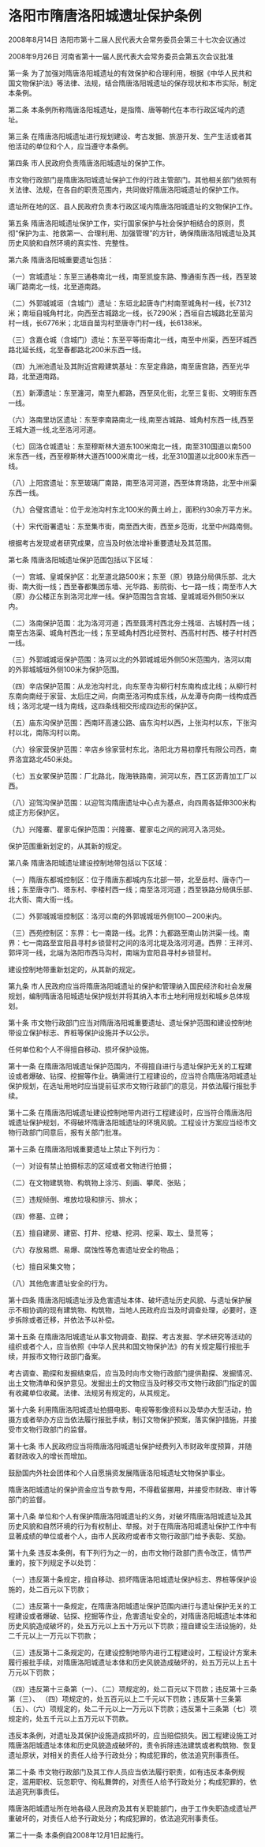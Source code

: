 # 洛阳市隋唐洛阳城遗址保护条例

2008年8月14日 洛阳市第十二届人民代表大会常务委员会第三十七次会议通过

2008年9月26日 河南省第十一届人民代表大会常务委员会第五次会议批准

<!-- INFO END -->

第一条 为了加强对隋唐洛阳城遗址的有效保护和合理利用，根据《中华人民共和国文物保护法》等法律、法规，结合隋唐洛阳城遗址的保存现状和本市实际，制定本条例。

第二条 本条例所称隋唐洛阳城遗址，是指隋、唐等朝代在本市行政区域内的遗址。

第三条 在隋唐洛阳城遗址进行规划建设、考古发掘、旅游开发、生产生活或者其他活动的单位和个人，应当遵守本条例。

第四条 市人民政府负责隋唐洛阳城遗址的保护工作。

市文物行政部门是隋唐洛阳城遗址保护工作的行政主管部门。其他相关部门依照有关法律、法规，在各自的职责范围内，共同做好隋唐洛阳城遗址的保护工作。

遗址所在地的区、县人民政府负责本行政区域内隋唐洛阳城遗址的文物保护工作。

第五条 隋唐洛阳城遗址保护工作，实行国家保护与社会保护相结合的原则，贯彻“保护为主、抢救第一、合理利用、加强管理”的方针，确保隋唐洛阳城遗址及其历史风貌和自然环境的真实性、完整性。

第六条 隋唐洛阳城重要遗址包括：

（一）宫城遗址：东至三通巷南北一线，南至凯旋东路、豫通街东西一线，西至玻璃厂路南北一线，北至道南路。

（二）外郭城城垣（含城门）遗址：东垣北起唐寺门村南至城角村一线，长7312米；南垣自城角村北，向西至古城路北一线，长7290米；西垣自古城路北至苗沟村一线，长6776米；北垣自苗沟村至唐寺门村一线，长6138米。

（三）含嘉仓城（含城门）遗址：东至平等街南北一线，南至中州渠，西至环城西路北延长线，北至春都路北200米东西一线。

（四）九洲池遗址及其附近宫殿建筑基址：东至定鼎路，南至唐宫路，西至光华路，北至道南路。

（五）新潭遗址：东至瀍河，南至九都路，西至凤化街，北至三复街、文明街东西一线。

（六）洛南里坊区遗址：东至李南路南北一线,南至古城路、城角村东西一线,西至王城大道一线,北至洛河河道。

（七）回洛仓城遗址：东至穆斯林大道东100米南北一线，南至310国道以南500米东西一线，西至穆斯林大道西1000米南北一线，北至310国道以北800米东西一线。

（八）上阳宫遗址：东至玻璃厂南路，南至洛河河道，西至体育场路，北至中州渠东西一线。

（九）合璧宫遗址：位于龙池沟村东北100米的黄土岭上，面积约30余万平方米。

（十）宋代衙署遗址：东至集市街，南至西大街，西至乡范街，北至中州路南侧。

根据考古发现或者研究成果，应当及时依法增补重要遗址及其范围。

第七条 隋唐洛阳城遗址保护范围包括以下区域：

（一）宫城、皇城保护区：北至道北路500米；东至（原）铁路分局俱乐部、北大街、南大街一线；西至春都集团东墙、光华路、影院街、七一路一线；南至市人大（原）办公楼正东到洛河北岸一线。保护范围包含宫城、皇城城垣外侧50米以内。

（二）洛南保护范围：北为洛河河道；西至聂湾村西北夯土残垣、古城村西一线；南至古洛渠、城角村西北一线；东至城角村西北经贺村、西高村村西、楼子村村西一线。

（三）外郭城城垣保护范围：洛河以北的外郭城城垣外侧50米范围内，洛河以南的外郭城城垣外侧100米为保护范围。

（四）辛店保护范围：从龙池沟村北，向东至寺沟柳行村东南构成北线；从柳行村东南向南经于家营、太后庄之间，向南至洛河构成东线，从龙潭寺向南一线构成西线；洛河北堤一线为南线，这四条线相交形成四边形的保护区。

（五）庙东沟保护范围：西南环高速公路、庙东沟村以西，上张沟村以东，下张沟村以北，南陈沟村以南。

（六）徐家营保护范围：辛店乡徐家营村东北，洛阳北方易初摩托有限公司西，南界洛宜路北450米处。

（七）五女冢保护范围：厂北路北，陇海铁路南，涧河以东，西工区沥青加工厂以西。

（八）迎驾沟保护范围：以迎驾沟隋唐遗址中心点为基点，向四周各延伸300米构成正方形保护区。

（九）兴隆寨、瞿家屯保护范围：兴隆寨、瞿家屯之间的涧河入洛河处。

保护范围重新划定的，从其新的规定。

第八条 隋唐洛阳城遗址建设控制地带包括以下区域：

（一）隋唐东都城控制区：位于隋唐东都城内东北部一带，北至岳村、唐寺门一线；东至唐寺门、塔东村、李楼村西一线；南至洛河河道；西至铁路分局俱乐部、北大街、南大街一线。

（二）外郭城城垣控制区：洛河以南的外郭城城垣外侧100－200米内。

（三）西苑控制区：东界：七一南路一线。北界：九都路至南山防洪渠一线。南界：七一南路至宜阳县寻村乡锁营村之间的洛河北堤及洛河河道。西界：王祥河、郭坪河一线，北端为洛阳市西马沟村，南端为宜阳县寻村乡锁营村。

建设控制地带重新划定的，从其新的规定。

第九条 市人民政府应当将隋唐洛阳城遗址的保护和管理纳入国民经济和社会发展规划，编制隋唐洛阳城遗址保护规划并将其纳入本市土地利用规划和城乡总体规划。

第十条 市文物行政部门应当对隋唐洛阳城重要遗址、遗址保护范围和建设控制地带设立保护标志、界桩等保护设施并予以公示。

任何单位和个人不得擅自移动、损坏保护设施。

第十一条 在隋唐洛阳城遗址保护范围内，不得擅自进行与遗址保护无关的工程建设或者爆破、钻探、挖掘等作业。确需进行工程建设的，应当符合隋唐洛阳城遗址保护规划，在选址用地时应当提前征求市文物行政部门的意见，并依法履行报批手续。

第十二条 在隋唐洛阳城遗址建设控制地带内进行工程建设时，应当符合隋唐洛阳城遗址保护规划，不得破坏隋唐洛阳城遗址的环境风貌。工程设计方案应当经市文物行政部门同意后，报有关部门批准。

第十三条 在隋唐洛阳城重要遗址上禁止下列行为：

（一）对设有禁止拍摄标志的区域或者文物进行拍摄；

（二）在文物建筑物、构筑物上涂污、刻画、攀爬、张贴；

（三）违规倾倒、堆放垃圾和排污、排水；

（四）修墓、立碑；

（五）擅自建房、建窑、打井、挖塘、挖洞、挖渠、取土、垦荒等；

（六）存放易燃、易爆、腐蚀性等危害遗址安全的物品；

（七）擅自采集文物；

（八）其他危害遗址安全的行为。

第十四条 隋唐洛阳城遗址涉及危害遗址本体、破坏遗址历史风貌、与遗址保护展示不相协调的现有建筑物、构筑物，当地人民政府应当及时调查处理，必要时，逐步拆除或者迁移，并依法予以补偿。

第十五条 在隋唐洛阳城遗址从事文物调查、勘探、考古发掘、学术研究等活动的组织或者个人，应当依照《中华人民共和国文物保护法》的有关规定履行报批手续，并报市文物行政部门备案。

考古调查、勘探和发掘结束后，应当及时向市文物行政部门提供勘探、发掘情况、出土文物清单和保护意见。发掘出土的文物应当及时移交市文物行政部门指定的国有收藏单位收藏。法律、法规另有规定的，从其规定。

第十六条 利用隋唐洛阳城遗址拍摄电影、电视等影像资料以及举办大型活动，拍摄方或者举办方应当依法履行报批手续，制订文物保护预案，落实保护措施，并接受市文物行政部门的监督。

第十七条 市人民政府应当将隋唐洛阳城遗址保护经费列入市财政年度预算，并随着财政收入的增长而增加。

鼓励国内外社会团体和个人自愿捐资发展隋唐洛阳城遗址文物保护事业。

隋唐洛阳城遗址的保护资金应当专款专用，不得截留挪用，并接受市财政、审计等部门的监督。

第十八条 单位和个人有保护隋唐洛阳城遗址的义务，对破坏隋唐洛阳城遗址及其历史风貌和自然环境的行为有权制止、举报。对于在隋唐洛阳城遗址保护工作中有显著成绩的单位或者个人，由市人民政府或者市文物行政部门给予表彰、奖励。

第十九条 违反本条例，有下列行为之一的，由市文物行政部门责令改正，情节严重的，按下列规定予以处罚：

（一）违反第十条规定，擅自移动、损坏隋唐洛阳城遗址保护标志、界桩等保护设施的，处二百元以下罚款；

（二）违反第十一条规定，在隋唐洛阳城遗址保护范围内进行与遗址保护无关的工程建设或者爆破、钻探、挖掘等作业，危害遗址安全的，对隋唐洛阳城遗址本体和历史风貌造成破坏的，处五万元以上五十万元以下罚款；擅自建设生活设施的，处二千元以上一万元以下罚款；

（三）违反第十二条规定的，在建设控制地带内进行工程建设时，工程设计方案未履行报批手续，对隋唐洛阳城遗址本体和历史风貌造成破坏的，处五万元以上五十万元以下罚款；

（四）违反第十三条第（一）、（二）项规定的，处二百元以下罚款；违反第十三条第（三）、 （四）项规定的，处五百元以上二千元以下罚款；违反第十三条第（五）、（六）项规定的，处二千元以上一万元以下罚款；违反第十三条第（七）项规定的，处五千元以上五万元以下罚款。

违反本条例，对遗址及其保护设施造成损坏的，应当赔偿损失。因工程建设施工对隋唐洛阳城遗址本体和历史风貌造成破坏的，责令拆除违法建筑或者构筑物、恢复遗址原状，对相关的责任人给予行政处分；构成犯罪的，依法追究刑事责任。

第二十条 市文物行政部门及其工作人员应当依法履行职责，如有违反本条例规定，滥用职权、玩忽职守、徇私舞弊的，对责任人给予行政处分；构成犯罪的，依法追究刑事责任。

隋唐洛阳城遗址所在地各级人民政府及其有关职能部门，由于工作失职造成遗址严重破坏的，对责任人给予行政处分；构成犯罪的，依法追究刑事责任。

第二十一条 本条例自2008年12月1日起施行。

